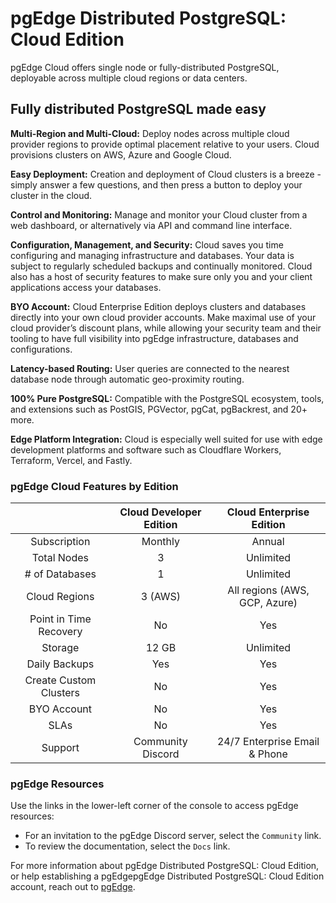 # pgEdge Distributed PostgreSQL: Cloud Edition

pgEdge Cloud offers single node or fully-distributed PostgreSQL, deployable across multiple cloud regions or data centers.

## Fully distributed PostgreSQL made easy

**Multi-Region and Multi-Cloud:** Deploy nodes across multiple cloud provider regions to provide optimal placement relative to your users. Cloud provisions clusters on AWS, Azure and Google Cloud.

**Easy Deployment:** Creation and deployment of Cloud clusters is a breeze - simply answer a few questions, and then press a button to deploy your cluster in the cloud.

**Control and Monitoring:** Manage and monitor your Cloud cluster from a web dashboard, or alternatively via API and command line interface.

**Configuration, Management, and Security:** Cloud saves you time configuring and managing infrastructure and databases. Your data is subject to regularly scheduled backups and continually monitored. Cloud also has a host of security features to make sure only you and your client applications access your databases.

**BYO Account:** Cloud Enterprise Edition deploys clusters and databases directly into your own cloud provider accounts. Make maximal use of your cloud provider’s discount plans, while allowing your security team and their tooling to have full visibility into pgEdge infrastructure, databases and configurations.

**Latency-based Routing:** User queries are connected to the nearest database node through automatic geo-proximity routing.

**100% Pure PostgreSQL:** Compatible with the PostgreSQL ecosystem, tools, and extensions such as PostGIS, PGVector, pgCat, pgBackrest, and 20+ more.

**Edge Platform Integration:** Cloud is especially well suited for use with edge development platforms and software such as Cloudflare Workers, Terraform, Vercel, and Fastly.

### pgEdge Cloud Features by Edition

|                        | Cloud Developer Edition | Cloud Enterprise Edition |
| :--------------------: | :----------------------------: | :-----------------------------: |
|      Subscription      |            Monthly             |             Annual              |
|      Total Nodes       |               3                |            Unlimited            |
|     # of Databases     |               1                |            Unlimited            |
|     Cloud Regions      |            3 (AWS)             |  All regions (AWS, GCP, Azure)  |
| Point in Time Recovery |               No               |               Yes               |
|        Storage         |             12 GB              |            Unlimited            |
|     Daily Backups      |              Yes               |               Yes               |
| Create Custom Clusters |               No               |               Yes               |
|      BYO Account       |               No               |               Yes               |
|          SLAs          |               No               |               Yes               |
|        Support         |       Community Discord        |  24/7 Enterprise Email & Phone  |

### pgEdge Resources

Use the links in the lower-left corner of the console to access pgEdge resources:

- For an invitation to the pgEdge Discord server, select the `Community` link.
- To review the documentation, select the `Docs` link.

For more information about pgEdge Distributed PostgreSQL: Cloud Edition, or help establishing a pgEdgepgEdge Distributed PostgreSQL: Cloud Edition account, reach out to [pgEdge](https://www.pgedge.com).
